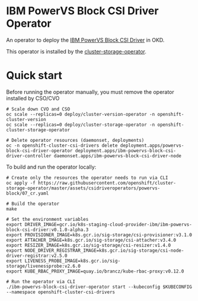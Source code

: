 # IBM PowerVS Block CSI Driver Operator

An operator to deploy the [IBM PowerVS Block CSI Driver](https://github.com/openshift/ibm-powervs-block-csi-driver) in OKD.

This operator is installed by the [cluster-storage-operator](https://github.com/openshift/cluster-storage-operator).

# Quick start

Before running the operator manually, you must remove the operator installed by CSO/CVO

```shell
# Scale down CVO and CSO
oc scale --replicas=0 deploy/cluster-version-operator -n openshift-cluster-version
oc scale --replicas=0 deploy/cluster-storage-operator -n openshift-cluster-storage-operator

# Delete operator resources (daemonset, deployments)
oc -n openshift-cluster-csi-drivers delete deployment.apps/powervs-block-csi-driver-operator deployment.apps/ibm-powervs-block-csi-driver-controller daemonset.apps/ibm-powervs-block-csi-driver-node
```

To build and run the operator locally:

```shell
# Create only the resources the operator needs to run via CLI
oc apply -f https://raw.githubusercontent.com/openshift/cluster-storage-operator/master/assets/csidriveroperators/powervs-block/07_cr.yaml

# Build the operator
make

# Set the environment variables
export DRIVER_IMAGE=gcr.io/k8s-staging-cloud-provider-ibm/ibm-powervs-block-csi-driver:v0.1.0-alpha.3
export PROVISIONER_IMAGE=k8s.gcr.io/sig-storage/csi-provisioner:v3.1.0
export ATTACHER_IMAGE=k8s.gcr.io/sig-storage/csi-attacher:v3.4.0
export RESIZER_IMAGE=k8s.gcr.io/sig-storage/csi-resizer:v1.4.0
export NODE_DRIVER_REGISTRAR_IMAGE=k8s.gcr.io/sig-storage/csi-node-driver-registrar:v2.5.0
export LIVENESS_PROBE_IMAGE=k8s.gcr.io/sig-storage/livenessprobe:v2.6.0
export KUBE_RBAC_PROXY_IMAGE=quay.io/brancz/kube-rbac-proxy:v0.12.0

# Run the operator via CLI
./ibm-powervs-block-csi-driver-operator start --kubeconfig $KUBECONFIG --namespace openshift-cluster-csi-drivers
```